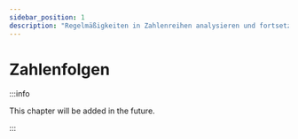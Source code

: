 ```yaml
---
sidebar_position: 1
description: "Regelmäßigkeiten in Zahlenreihen analysieren und fortsetzen."
---
```


# Zahlenfolgen

:::info

This chapter will be added in the future.

:::
